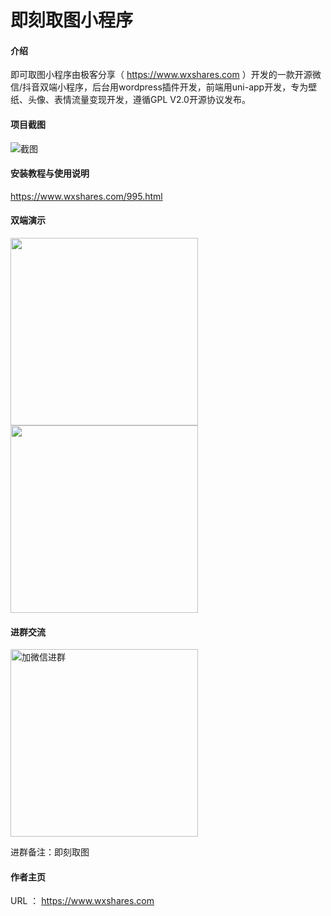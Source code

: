 # 即刻取图小程序

#### 介绍
即可取图小程序由极客分享（ https://www.wxshares.com ）开发的一款开源微信/抖音双端小程序，后台用wordpress插件开发，前端用uni-app开发，专为壁纸、头像、表情流量变现开发，遵循GPL V2.0开源协议发布。

#### 项目截图
![截图](https://cdn.wxshares.com/wp-content/uploads/2022/03/wxshares202203242039481648154388-haibaojikebox.jpg)

#### 安装教程与使用说明
https://www.wxshares.com/995.html

#### 双端演示
<img src="https://cdn.wxshares.com/wp-content/uploads/2022/03/wxshares202203251610071648224607-wsx0jikebox.jpg" width = "300" align=center />
<img src="https://cdn.wxshares.com/wp-content/uploads/2022/03/wxshares202203251610071648224607-%E5%BE%AE%E4%BF%A1%E5%9B%BE%E7%89%87_20220326000600jikebox.jpg" width = "300" align=center />

#### 进群交流
 <img src="https://aiphoto-1251399177.cos.ap-guangzhou.myqcloud.com/jikedoc/grwx.png" width = "300" height = "300" alt="加微信进群" align=center />

进群备注：即刻取图

#### 作者主页
URL ： https://www.wxshares.com
